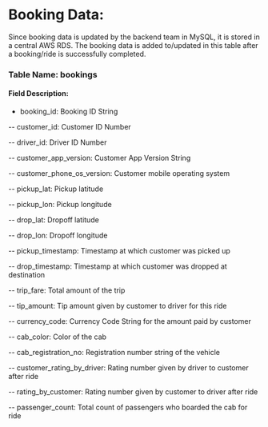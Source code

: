 # Booking Data:
Since booking data is updated by the backend team in MySQL, it is stored in a central AWS RDS. The booking data is added to/updated in this table after a booking/ride is successfully completed.

### Table Name: bookings

#### Field Description:

- booking_id: Booking ID String

-- customer_id: Customer ID Number

-- driver_id: Driver ID Number

-- customer_app_version: Customer App Version String

-- customer_phone_os_version: Customer mobile operating system

-- pickup_lat: Pickup latitude

-- pickup_lon: Pickup longitude

-- drop_lat: Dropoff latitude

-- drop_lon: Dropoff longitude

-- pickup_timestamp: Timestamp at which customer was picked up

-- drop_timestamp: Timestamp at which customer was dropped at destination

-- trip_fare: Total amount of the trip

-- tip_amount: Tip amount given by customer to driver for this ride

-- currency_code: Currency Code String for the amount paid by customer

-- cab_color: Color of the cab

-- cab_registration_no: Registration number string of the vehicle

-- customer_rating_by_driver: Rating number given by driver to customer after ride

-- rating_by_customer: Rating number given by customer to driver after ride

-- passenger_count: Total count of passengers who boarded the cab for ride

